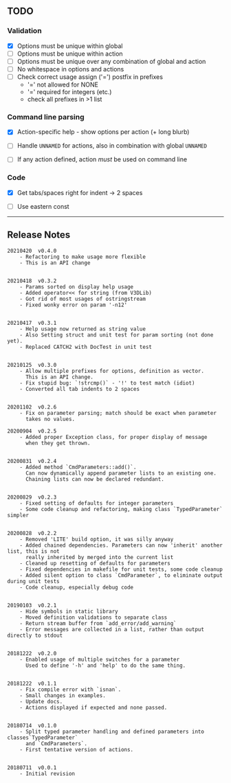 ## TODO

### Validation

- [x] Options must be unique within global
- [ ] Options must be unique within action
- [ ] Options must be unique over any combination of global and action
- [ ] No whitespace in options and actions
- [ ] Check correct usage assign ('=') postfix in prefixes
  * '=' not allowed for NONE
  * '=' required for integers (etc.)
  * check all prefixes in >1 list 


### Command line parsing

- [x] Action-specific help - show options per action (+ long blurb)
- [ ] Handle `UNNAMED` for actions, also in combination with global `UNNAMED`
- [ ] If any action defined, action *must* be used on command line


### Code

- [x] Get tabs/spaces right for indent -> 2 spaces
- [ ] Use eastern const


-----

## Release Notes

```
20210420  v0.4.0
    - Refactoring to make usage more flexible
    - This is an API change


20210418  v0.3.2
    - Params sorted on display help usage
    - Added operator<< for string (from V3DLib)
    - Got rid of most usages of ostringstream
    - Fixed wonky error on param '-n12'


20210417  v0.3.1
    - Help usage now returned as string value
    - Also Setting struct and unit test for param sorting (not done yet).
    - Replaced CATCH2 with DocTest in unit test


20210125  v0.3.0
    - Allow multiple prefixes for options, definition as vector.
      This is an API change.
    - Fix stupid bug: `!strcmp()` - '!' to test match (idiot)
    - Converted all tab indents to 2 spaces


20201102  v0.2.6
    - Fix on parameter parsing; match should be exact when parameter
      takes no values.

20200904  v0.2.5
    - Added proper Exception class, for proper display of message
      when they get thrown.


20200831  v0.2.4
    - Added method `CmdParameters::add()`.
      Can now dynamically append parameter lists to an existing one.
      Chaining lists can now be declared redundant.


20200829  v0.2.3
    - Fixed setting of defaults for integer parameters
    - Some code cleanup and refactoring, making class `TypedParameter` simpler


20200828  v0.2.2
    - Removed 'LITE' build option, it was silly anyway
    - Added chained dependencies. Parameters can now 'inherit' another list, this is not
      really inherited by merged into the current list
    - Cleaned up resetting of defaults for parameters
    - Fixed dependencies in makefile for unit tests, some code cleanup
    - Added silent option to class `CmdParameter`, to eliminate output during unit tests
    - Code cleanup, especially debug code
 

20190103  v0.2.1
    - Hide symbols in static library
    - Moved definition validations to separate class
    - Return stream buffer from `add_error/add_warning`
    - Error messages are collected in a list, rather than output directly to stdout


20181222  v0.2.0
    - Enabled usage of multiple switches for a parameter
      Used to define '-h' and 'help' to do the same thing.


20181222  v0.1.1
    - Fix compile error with `isnan`.
    - Small changes in examples.
    - Update docs.
    - Actions displayed if expected and none passed.


20180714  v0.1.0
    - Split typed parameter handling and defined parameters into classes`TypedParameter`
      and `CmdParameters`.
    - First tentative version of actions.

                      
20180711  v0.0.1
    - Initial revision
```
